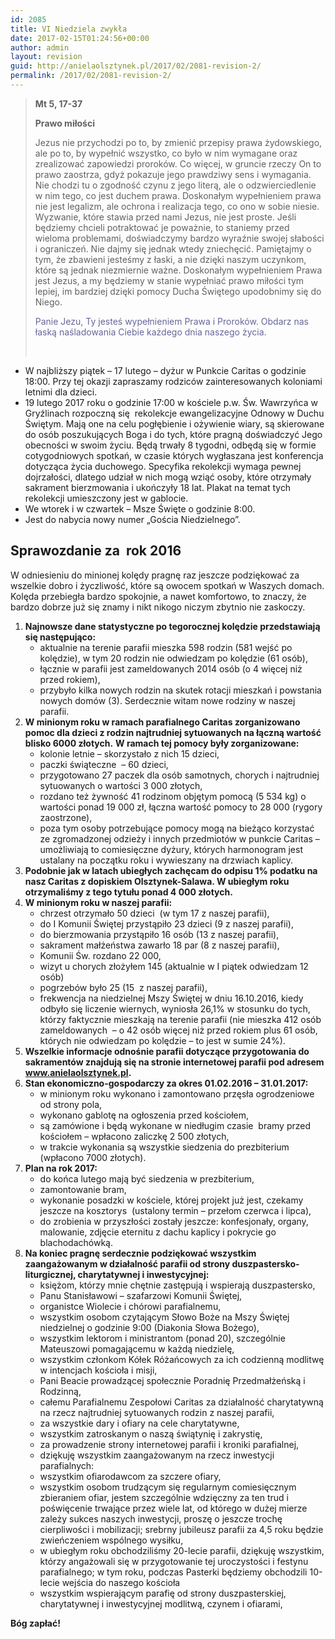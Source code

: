 ```yaml
---
id: 2085
title: VI Niedziela zwykła
date: 2017-02-15T01:24:56+00:00
author: admin
layout: revision
guid: http://anielaolsztynek.pl/2017/02/2081-revision-2/
permalink: /2017/02/2081-revision-2/
---
```

> **Mt 5, 17-37**
> 
> **Prawo miłości**
> 
> Jezus nie przychodzi po to, by zmienić przepisy prawa żydowskiego, ale po to, by wypełnić wszystko, co było w nim wymagane oraz zrealizować zapowiedzi proroków. Co więcej, w gruncie rzeczy On to prawo zaostrza, gdyż pokazuje jego prawdziwy sens i wymagania. Nie chodzi tu o zgodność czynu z jego literą, ale o odzwierciedlenie w nim tego, co jest duchem prawa. Doskonałym wypełnieniem prawa nie jest legalizm, ale ochrona i realizacja tego, co ono w sobie niesie. Wyzwanie, które stawia przed nami Jezus, nie jest proste. Jeśli będziemy chcieli potraktować je poważnie, to staniemy przed wieloma problemami, doświadczymy bardzo wyraźnie swojej słabości i ograniczeń. Nie dajmy się jednak wtedy zniechęcić. Pamiętajmy o tym, że zbawieni jesteśmy z łaski, a nie dzięki naszym uczynkom, które są jednak niezmiernie ważne. Doskonałym wypełnieniem Prawa jest Jezus, a my będziemy w stanie wypełniać prawo miłości tym lepiej, im bardziej dzięki pomocy Ducha Świętego upodobnimy się do Niego.
> 
> <span style="color: #666699;">Panie Jezu, Ty jesteś wypełnieniem Prawa i Proroków. Obdarz nas łaską naśladowania Ciebie każdego dnia naszego życia. </span>
> 
> <span style="color: #666699;"><br /> </span>

  * W najbliższy piątek &#8211; 17 lutego &#8211; dyżur w Punkcie Caritas o godzinie 18:00. Przy tej okazji zapraszamy rodziców zainteresowanych koloniami letnimi dla dzieci.
  * 19 lutego 2017 roku o godzinie 17:00 w kościele p.w. Św. Wawrzyńca w Gryźlinach rozpoczną się  rekolekcje ewangelizacyjne Odnowy w Duchu Świętym. Mają one na celu pogłębienie i ożywienie wiary, są skierowane do osób poszukujących Boga i do tych, które pragną doświadczyć Jego obecności w swoim życiu. Będą trwały 8 tygodni, odbędą się w formie cotygodniowych spotkań, w czasie których wygłaszana jest konferencja dotycząca życia duchowego. Specyfika rekolekcji wymaga pewnej dojrzałości, dlatego udział w nich mogą wziąć osoby, które otrzymały sakrament bierzmowania i ukończyły 18 lat. Plakat na temat tych rekolekcji umieszczony jest w gablocie.
  * We wtorek i w czwartek – Msze Święte o godzinie 8:00.
  * Jest do nabycia nowy numer „Gościa Niedzielnego”.

## **Sprawozdanie za  rok 2016**

W odniesieniu do minionej kolędy pragnę raz jeszcze podziękować za wszelkie dobro i życzliwość, które są owocem spotkań w Waszych domach. Kolęda przebiegła bardzo spokojnie, a nawet komfortowo, to znaczy, że bardzo dobrze już się znamy i nikt nikogo niczym zbytnio nie zaskoczy.

  1. **Najnowsze dane statystyczne po tegorocznej kolędzie przedstawiają się następująco:** 
      * aktualnie na terenie parafii mieszka 598 rodzin (581 wejść po kolędzie), w tym 20 rodzin nie odwiedzam po kolędzie (61 osób),
      * łącznie w parafii jest zameldowanych 2014 osób (o 4 więcej niż przed rokiem),
      * przybyło kilka nowych rodzin na skutek rotacji mieszkań i powstania nowych domów (3). Serdecznie witam nowe rodziny w naszej parafii.
  2. **W minionym roku w ramach parafialnego Caritas zorganizowano pomoc dla dzieci z rodzin najtrudniej sytuowanych na łączną wartość blisko 6000 złotych.** **W ramach tej pomocy były zorganizowane:** 
      * kolonie letnie – skorzystało z nich 15 dzieci,
      * paczki świąteczne  &#8211; 60 dzieci,
      * przygotowano 27 paczek dla osób samotnych, chorych i najtrudniej sytuowanych o wartości 3 000 złotych,
      * rozdano też żywność 41 rodzinom objętym pomocą (5 534 kg) o wartości ponad 19 000 zł, łączna wartość pomocy to 28 000 (rygory zaostrzone),
      * poza tym osoby potrzebujące pomocy mogą na bieżąco korzystać ze zgromadzonej odzieży i innych przedmiotów w punkcie Caritas – umożliwiają to comiesięczne dyżury, których harmonogram jest ustalany na początku roku i wywieszany na drzwiach kaplicy.
  3. **Podobnie jak w latach ubiegłych zachęcam do odpisu 1% podatku na nasz Caritas z dopiskiem Olsztynek-Salawa. W ubiegłym roku otrzymaliśmy z tego tytułu ponad 4 000 złotych.**
  4. **W minionym roku w naszej parafii:** 
      * chrzest otrzymało 50 dzieci  (w tym 17 z naszej parafii),
      * do I Komunii Świętej przystąpiło 23 dzieci (9 z naszej parafii),
      * do bierzmowania przystąpiło 16 osób (13 z naszej parafii),
      * sakrament małżeństwa zawarło 18 par (8 z naszej parafii),
      * Komunii Św. rozdano 22 000,
      * wizyt u chorych złożyłem 145 (aktualnie w I piątek odwiedzam 12 osób)
      * pogrzebów było 25 (15  z naszej parafii),
      * frekwencja na niedzielnej Mszy Świętej w dniu 16.10.2016, kiedy odbyło się liczenie wiernych, wyniosła 26,1% w stosunku do tych, którzy faktycznie mieszkają na terenie parafii (nie mieszka 412 osób zameldowanych  &#8211; o 42 osób więcej niż przed rokiem plus 61 osób, których nie odwiedzam po kolędzie &#8211; to jest w sumie 24%).
  5. **Wszelkie informacje odnośnie parafii dotyczące przygotowania do sakramentów znajdują się na stronie internetowej parafii pod adresem www.anielaolsztynek.pl.**
  6. **Stan ekonomiczno-gospodarczy za okres 01.02.2016 – 31.01.2017:** 
      * w minionym roku wykonano i zamontowano przęsła ogrodzeniowe od strony pola,
      * wykonano gablotę na ogłoszenia przed kościołem,
      * są zamówione i będą wykonane w niedługim czasie  bramy przed kościołem &#8211; wpłacono zaliczkę 2 500 złotych,
      * w trakcie wykonania są wszystkie siedzenia do prezbiterium (wpłacono 7000 złotych).
  7. **Plan na rok 2017:** 
      * do końca lutego mają być siedzenia w prezbiterium,
      * zamontowanie bram,
      * wykonanie posadzki w kościele, której projekt już jest, czekamy jeszcze na kosztorys  (ustalony termin &#8211; przełom czerwca i lipca),
      * do zrobienia w przyszłości zostały jeszcze: konfesjonały, organy, malowanie, zdjęcie eternitu z dachu kaplicy i pokrycie go blachodachówką.
  8. **Na koniec pragnę serdecznie podziękować wszystkim zaangażowanym w działalność parafii od strony duszpastersko-liturgicznej, charytatywnej i inwestycyjnej:** 
      * księżom, którzy mnie chętnie zastępują i wspierają duszpastersko,
      * Panu Stanisławowi – szafarzowi Komunii Świętej,
      * organistce Wiolecie i chórowi parafialnemu,
      * wszystkim osobom czytającym Słowo Boże na Mszy Świętej niedzielnej o godzinie 9:00 (Diakonia Słowa Bożego),
      * wszystkim lektorom i ministrantom (ponad 20), szczególnie Mateuszowi pomagającemu w każdą niedzielę,
      * wszystkim członkom Kółek Różańcowych za ich codzienną modlitwę w intencjach kościoła i misji,
      * Pani Beacie prowadzącej społecznie Poradnię Przedmałżeńską i Rodzinną,
      * całemu Parafialnemu Zespołowi Caritas za działalność charytatywną na rzecz najtrudniej sytuowanych rodzin z naszej parafii,
      * za wszystkie dary i ofiary na cele charytatywne,
      * wszystkim zatroskanym o naszą świątynię i zakrystię,
      * za prowadzenie strony internetowej parafii i kroniki parafialnej,
      * dziękuję wszystkim zaangażowanym na rzecz inwestycji parafialnych:
      * wszystkim ofiarodawcom za szczere ofiary,
      * wszystkim osobom trudzącym się regularnym comiesięcznym zbieraniem ofiar, jestem szczególnie wdzięczny za ten trud i poświęcenie trwające przez wiele lat, od którego w dużej mierze zależy sukces naszych inwestycji, proszę o jeszcze trochę cierpliwości i mobilizacji; srebrny jubileusz parafii za 4,5 roku będzie zwieńczeniem wspólnego wysiłku,
      * w ubiegłym roku obchodziliśmy 20-lecie parafii, dziękuję wszystkim, którzy angażowali się w przygotowanie tej uroczystości i festynu parafialnego; w tym roku, podczas Pasterki będziemy obchodzili 10-lecie wejścia do naszego kościoła
      * wszystkim wspierającym parafię od strony duszpasterskiej, charytatywnej i inwestycyjnej modlitwą, czynem i ofiarami,

**Bóg zapłać!**